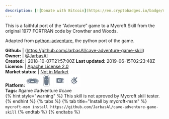 ```yaml
---
description: [![Donate with Bitcoin](https://en.cryptobadges.io/badge/micro/1QJNhKM8tVv62XSUrST2vnaMXh5ADSyYP8)](https://en.cryptobadges.io/donate/1QJNhKM8tVv62XSUrST2vnaMXh5ADSyYP8) [![Donate](https://img.shields.io/badge/Donate-PayPal-green.svg)](https://paypal.me/jarbasai) <span class="badge-patreon"><a href="https://www.patreon.com/jarbasAI" title="Donate to this project using Patreon"><img src="https://img.shields.io/badge/patreon-donate-yellow.svg" alt="Patreon donate button" /></a></span> [![Say Thanks!](https://img.shields.io/badge/Say%20Thanks-!-1EAEDB.svg)](https://saythanks.io/to/JarbasAl)  skill for Adventure game by Crowther and Woods
---
```

This is a faithful port of the “Adventure” game to a Mycroft Skill from the original 1977 FORTRAN code by Crowther and Woods.

Adapted from [python-adventure](https://github.com/brandon-rhodes/python-adventure), the python port of the game.

**Github:** | (https://github.com/JarbasAl/cave-adventure-game-skill)  
**Owner:** | [@JarbasAl](https://github.com/JarbasAl)  
**Created:** | 2018-10-07T21:57:00Z  **Last updated:** 2019-06-15T02:23:48Z  
**License:** | [Apache License 2.0](https://api.github.com/licenses/apache-2.0)  
**Market status:** | [Not in Market](https://market.mycroft.ai/skill/)  
**Platform:**   ![](.gitbook/assets/mark-1-icon.png)  ![](.gitbook/assets/mark-2-icon.png)  ![](.gitbook/assets/picroft-icon.png)  ![](.gitbook/assets/kde.png)   
**Tags:** \#game \#adventure \#cave   
{% hint style="warning" %}
This skill is not aproved by Mycroft skill tester.
{% endhint %}
  {% tabs %}
{% tab title="Install by mycroft-msm" %}
``` mycroft-msm install https://github.com/JarbasAl/cave-adventure-game-skill```
{% endtab %}
  {% endtabs %}
  